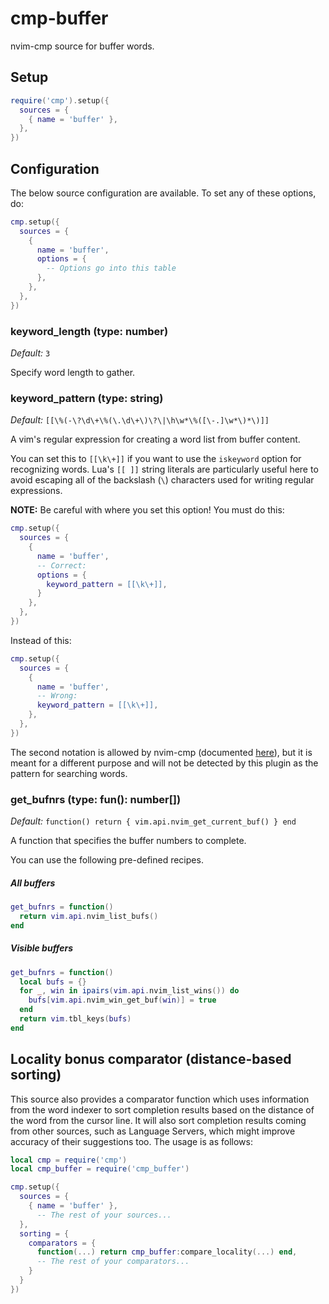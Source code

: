 # cmp-buffer

nvim-cmp source for buffer words.

## Setup

```lua
require('cmp').setup({
  sources = {
    { name = 'buffer' },
  },
})
```

## Configuration

The below source configuration are available. To set any of these options, do:

```lua
cmp.setup({
  sources = {
    { 
      name = 'buffer',
      options = {
        -- Options go into this table
      },
    },
  },
})
```


### keyword_length (type: number)

_Default:_ `3`

Specify word length to gather.


### keyword_pattern (type: string)

_Default:_ `[[\%(-\?\d\+\%(\.\d\+\)\?\|\h\w*\%([\-.]\w*\)*\)]]`

A vim's regular expression for creating a word list from buffer content.

You can set this to `[[\k\+]]` if you want to use the `iskeyword` option for recognizing words.
Lua's `[[ ]]` string literals are particularly useful here to avoid escaping all of the backslash
(`\`) characters used for writing regular expressions.

**NOTE:** Be careful with where you set this option! You must do this:

```lua
cmp.setup({
  sources = {
    {
      name = 'buffer',
      -- Correct:
      options = {
        keyword_pattern = [[\k\+]],
      }
    },
  },
})
```

Instead of this:

```lua
cmp.setup({
  sources = {
    {
      name = 'buffer',
      -- Wrong:
      keyword_pattern = [[\k\+]],
    },
  },
})
```

The second notation is allowed by nvim-cmp (documented [here](https://github.com/hrsh7th/nvim-cmp#sourcesnumberkeyword_pattern-type-string)), but it is meant for a different purpose and will not be detected by this plugin as the pattern for searching words.


### get_bufnrs (type: fun(): number[])

_Default:_ `function() return { vim.api.nvim_get_current_buf() } end`

A function that specifies the buffer numbers to complete.

You can use the following pre-defined recipes.

##### All buffers

```lua
get_bufnrs = function()
  return vim.api.nvim_list_bufs()
end
```

##### Visible buffers

```lua
get_bufnrs = function()
  local bufs = {}
  for _, win in ipairs(vim.api.nvim_list_wins()) do
    bufs[vim.api.nvim_win_get_buf(win)] = true
  end
  return vim.tbl_keys(bufs)
end
```


## Locality bonus comparator (distance-based sorting)

This source also provides a comparator function which uses information from the word indexer
to sort completion results based on the distance of the word from the cursor line. It will also
sort completion results coming from other sources, such as Language Servers, which might improve
accuracy of their suggestions too. The usage is as follows:

```lua
local cmp = require('cmp')
local cmp_buffer = require('cmp_buffer')

cmp.setup({
  sources = {
    { name = 'buffer' },
      -- The rest of your sources...
  },
  sorting = {
    comparators = {
      function(...) return cmp_buffer:compare_locality(...) end,
      -- The rest of your comparators...
    }
  }
})
```

